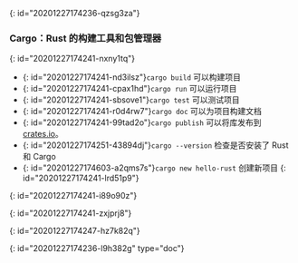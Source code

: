 {: id="20201227174236-qzsg3za"}

### Cargo：Rust 的构建工具和包管理器
{: id="20201227174241-nxny1tq"}

* {: id="20201227174241-nd3ilsz"}`cargo build` 可以构建项目
* {: id="20201227174241-cpax1hd"}`cargo run` 可以运行项目
* {: id="20201227174241-sbsove1"}`cargo test` 可以测试项目
* {: id="20201227174241-r0d4rw7"}`cargo doc` 可以为项目构建文档
* {: id="20201227174241-99tad2o"}`cargo publish` 可以将库发布到 [crates.io](https://crates.io)。
* {: id="20201227174251-43894dj"}`cargo --version` 检查是否安装了 Rust 和 Cargo
* {: id="20201227174603-a2qms7s"}`cargo new hello-rust` 创建新项目
{: id="20201227174241-lrd51p9"}

{: id="20201227174241-i89o90z"}

{: id="20201227174241-zxjprj8"}

{: id="20201227174247-hz7k82q"}


{: id="20201227174236-l9h382g" type="doc"}
